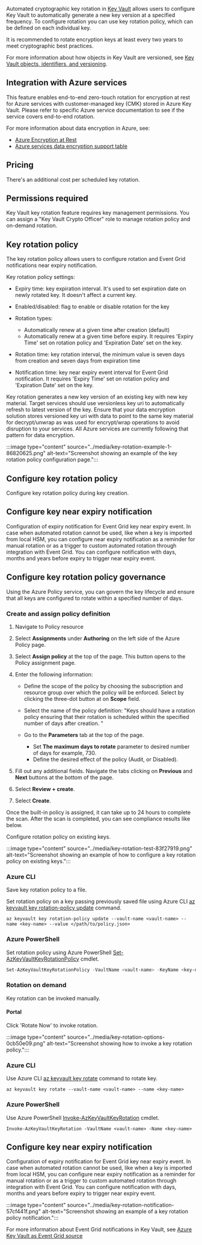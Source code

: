 Automated cryptographic key rotation in [Key Vault](/azure/key-vault/general/overview) allows users to configure Key Vault to automatically generate a new key version at a specified frequency. To configure rotation you can use key rotation policy, which can be defined on each individual key.

It is recommended to rotate encryption keys at least every two years to meet cryptographic best practices.

For more information about how objects in Key Vault are versioned, see [Key Vault objects, identifiers, and versioning](/azure/key-vault/general/about-keys-secrets-certificates#objects-identifiers-and-versioning).

## Integration with Azure services

This feature enables end-to-end zero-touch rotation for encryption at rest for Azure services with customer-managed key (CMK) stored in Azure Key Vault. Please refer to specific Azure service documentation to see if the service covers end-to-end rotation.

For more information about data encryption in Azure, see:

 -  [Azure Encryption at Rest](/azure/security/fundamentals/encryption-atrest#azure-encryption-at-rest-components)
 -  [Azure services data encryption support table](/azure/security/fundamentals/encryption-models#supporting-services)

## Pricing

There's an additional cost per scheduled key rotation.

## Permissions required

Key Vault key rotation feature requires key management permissions. You can assign a "Key Vault Crypto Officer" role to manage rotation policy and on-demand rotation.

## Key rotation policy

The key rotation policy allows users to configure rotation and Event Grid notifications near expiry notification.

Key rotation policy settings:

 -  Expiry time: key expiration interval. It's used to set expiration date on newly rotated key. It doesn't affect a current key.
 -  Enabled/disabled: flag to enable or disable rotation for the key
 -  Rotation types:
    
    
     -  Automatically renew at a given time after creation (default)
     -  Automatically renew at a given time before expiry. It requires 'Expiry Time' set on rotation policy and 'Expiration Date' set on the key.
 -  Rotation time: key rotation interval, the minimum value is seven days from creation and seven days from expiration time
 -  Notification time: key near expiry event interval for Event Grid notification. It requires 'Expiry Time' set on rotation policy and 'Expiration Date' set on the key.

Key rotation generates a new key version of an existing key with new key material. Target services should use versionless key uri to automatically refresh to latest version of the key. Ensure that your data encryption solution stores versioned key uri with data to point to the same key material for decrypt/unwrap as was used for encrypt/wrap operations to avoid disruption to your services. All Azure services are currently following that pattern for data encryption.

:::image type="content" source="../media/key-rotation-example-1-86820625.png" alt-text="Screenshot showing an example of the key rotation policy configuration page.":::


## Configure key rotation policy

Configure key rotation policy during key creation.

## Configure key near expiry notification

Configuration of expiry notification for Event Grid key near expiry event. In case when automated rotation cannot be used, like when a key is imported from local HSM, you can configure near expiry notification as a reminder for manual rotation or as a trigger to custom automated rotation through integration with Event Grid. You can configure notification with days, months and years before expiry to trigger near expiry event.

## Configure key rotation policy governance

Using the Azure Policy service, you can govern the key lifecycle and ensure that all keys are configured to rotate within a specified number of days.

### Create and assign policy definition

1.  Navigate to Policy resource
2.  Select **Assignments** under **Authoring** on the left side of the Azure Policy page.
3.  Select **Assign policy** at the top of the page. This button opens to the Policy assignment page.
4.  Enter the following information:
    
    
     -  Define the scope of the policy by choosing the subscription and resource group over which the policy will be enforced. Select by clicking the three-dot button at on **Scope** field.
     -  Select the name of the policy definition: "Keys should have a rotation policy ensuring that their rotation is scheduled within the specified number of days after creation. "
     -  Go to the **Parameters** tab at the top of the page.
        
        
         -  Set **The maximum days to rotate** parameter to desired number of days for example, 730.
         -  Define the desired effect of the policy (Audit, or Disabled).
5.  Fill out any additional fields. Navigate the tabs clicking on **Previous** and **Next** buttons at the bottom of the page.
6.  Select **Review + create**.
7.  Select **Create**.

Once the built-in policy is assigned, it can take up to 24 hours to complete the scan. After the scan is completed, you can see compliance results like below.

Configure rotation policy on existing keys.

:::image type="content" source="../media/key-rotation-test-83f27919.png" alt-text="Screenshot showing an example of how to configure a key rotation policy on existing keys.":::


### Azure CLI

Save key rotation policy to a file.

Set rotation policy on a key passing previously saved file using Azure CLI [az keyvault key rotation-policy update](/cli/azure/keyvault/key/rotation-policy) command.

```azurecli
az keyvault key rotation-policy update --vault-name <vault-name> --name <key-name> --value </path/to/policy.json>

```

### Azure PowerShell

Set rotation policy using Azure PowerShell [Set-AzKeyVaultKeyRotationPolicy](/powershell/module/az.keyvault/set-azkeyvaultkeyrotationpolicy) cmdlet.

```powershell
Set-AzKeyVaultKeyRotationPolicy -VaultName <vault-name> -KeyName <key-name> -ExpiresIn (New-TimeSpan -Days 720) -KeyRotationLifetimeAction @{Action="Rotate";TimeAfterCreate= (New-TimeSpan -Days 540)}

```

### Rotation on demand

Key rotation can be invoked manually.

#### Portal

Click 'Rotate Now' to invoke rotation.

:::image type="content" source="../media/key-rotation-options-0cb50e09.png" alt-text="Screenshot showing how to invoke a key rotation policy.":::


### Azure CLI

Use Azure CLI [az keyvault key rotate](/cli/azure/keyvault/key#az-keyvault-key-rotate) command to rotate key.

```azurecli
az keyvault key rotate --vault-name <vault-name> --name <key-name>

```

### Azure PowerShell

Use Azure PowerShell [Invoke-AzKeyVaultKeyRotation](/powershell/module/az.keyvault/invoke-azkeyvaultkeyrotation) cmdlet.

```azurecli
Invoke-AzKeyVaultKeyRotation -VaultName <vault-name> -Name <key-name>

```

## Configure key near expiry notification

Configuration of expiry notification for Event Grid key near expiry event. In case when automated rotation cannot be used, like when a key is imported from local HSM, you can configure near expiry notification as a reminder for manual rotation or as a trigger to custom automated rotation through integration with Event Grid. You can configure notification with days, months and years before expiry to trigger near expiry event.

:::image type="content" source="../media/key-rotation-notification-57cf441f.png" alt-text="Screenshot showing an example of a key rotation policy notification.":::


For more information about Event Grid notifications in Key Vault, see [Azure Key Vault as Event Grid source](/azure/event-grid/event-schema-key-vault?tabs=event-grid-event-schema)
